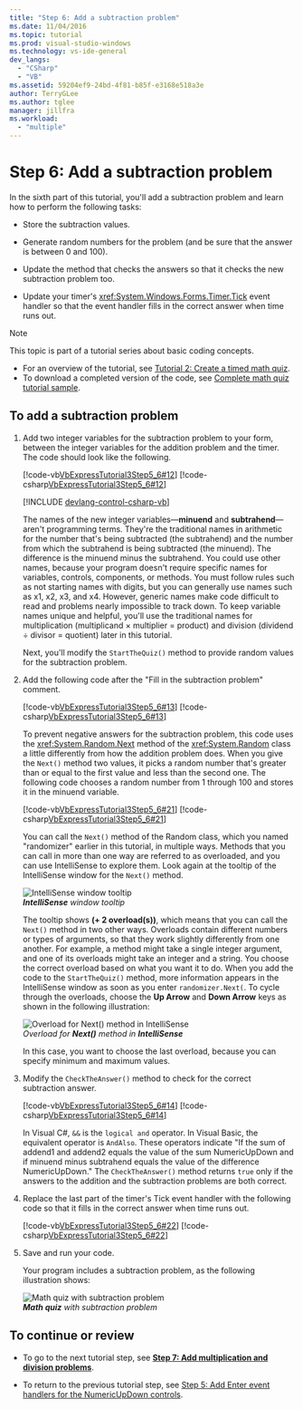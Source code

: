 ```yaml
---
title: "Step 6: Add a subtraction problem"
ms.date: 11/04/2016
ms.topic: tutorial
ms.prod: visual-studio-windows
ms.technology: vs-ide-general
dev_langs:
  - "CSharp"
  - "VB"
ms.assetid: 59204ef9-24bd-4f81-b85f-e3168e518a3e
author: TerryGLee
ms.author: tglee
manager: jillfra
ms.workload:
  - "multiple"
---
```

# Step 6: Add a subtraction problem
In the sixth part of this tutorial, you'll add a subtraction problem and learn how to perform the following tasks:

- Store the subtraction values.

- Generate random numbers for the problem (and be sure that the answer is between 0 and 100).

- Update the method that checks the answers so that it checks the new subtraction problem too.

- Update your timer's <xref:System.Windows.Forms.Timer.Tick> event handler so that the event handler fills in the correct answer when time runs out.

> [!NOTE]
> This topic is part of a tutorial series about basic coding concepts.
> - For an overview of the tutorial, see [Tutorial 2: Create a timed math quiz](../ide/tutorial-2-create-a-timed-math-quiz.md).
> - To download a completed version of the code, see [Complete math quiz tutorial sample](https://code.msdn.microsoft.com/Complete-Math-Quiz-8581813c).

## To add a subtraction problem

1. Add two integer variables for the subtraction problem to your form, between the integer variables for the addition problem and the timer. The code should look like the following.

     [!code-vb[VbExpressTutorial3Step5_6#12](../ide/codesnippet/VisualBasic/step-6-add-a-subtraction-problem_1.vb)]
     [!code-csharp[VbExpressTutorial3Step5_6#12](../ide/codesnippet/CSharp/step-6-add-a-subtraction-problem_1.cs)]

     [!INCLUDE [devlang-control-csharp-vb](./includes/devlang-control-csharp-vb.md)]

     The names of the new integer variables—**minuend** and **subtrahend**—aren't programming terms. They're the traditional names in arithmetic for the number that's being subtracted (the subtrahend) and the number from which the subtrahend is being subtracted (the minuend). The difference is the minuend minus the subtrahend. You could use other names, because your program doesn't require specific names for variables, controls, components, or methods. You must follow rules such as not starting names with digits, but you can generally use names such as x1, x2, x3, and x4. However, generic names make code difficult to read and problems nearly impossible to track down. To keep variable names unique and helpful, you'll use the traditional names for multiplication (multiplicand × multiplier = product) and division (dividend ÷ divisor = quotient) later in this tutorial.

     Next, you'll modify the `StartTheQuiz()` method to provide random values for the subtraction problem.

2. Add the following code after the "Fill in the subtraction problem" comment.

     [!code-vb[VbExpressTutorial3Step5_6#13](../ide/codesnippet/VisualBasic/step-6-add-a-subtraction-problem_2.vb)]
     [!code-csharp[VbExpressTutorial3Step5_6#13](../ide/codesnippet/CSharp/step-6-add-a-subtraction-problem_2.cs)]

     To prevent negative answers for the subtraction problem, this code uses the <xref:System.Random.Next> method of the <xref:System.Random> class a little differently from how the addition problem does. When you give the `Next()` method two values, it picks a random number that's greater than or equal to the first value and less than the second one. The following code chooses a random number from 1 through 100 and stores it in the minuend variable.

     [!code-vb[VbExpressTutorial3Step5_6#21](../ide/codesnippet/VisualBasic/step-6-add-a-subtraction-problem_3.vb)]
     [!code-csharp[VbExpressTutorial3Step5_6#21](../ide/codesnippet/CSharp/step-6-add-a-subtraction-problem_3.cs)]

     You can call the `Next()` method of the Random class, which you named "randomizer" earlier in this tutorial, in multiple ways. Methods that you can call in more than one way are referred to as overloaded, and you can use IntelliSense to explore them. Look again at the tooltip of the IntelliSense window for the `Next()` method.

     ![IntelliSense window tooltip](../ide/media/express_overloads.png)<br/>
***IntelliSense*** *window tooltip*

     The tooltip shows **(+ 2 overload(s))**, which means that you can call the `Next()` method in two other ways. Overloads contain different numbers or types of arguments, so that they work slightly differently from one another. For example, a method might take a single integer argument, and one of its overloads might take an integer and a string. You choose the correct overload based on what you want it to do. When you add the code to the `StartTheQuiz()` method, more information appears in the IntelliSense window as soon as you enter `randomizer.Next(`. To cycle through the overloads, choose the **Up Arrow** and **Down Arrow** keys as shown in the following illustration:

     ![Overload for Next&#40;&#41; method in IntelliSense](../ide/media/express_nextoverload.png)<br/>
*Overload for* ***Next()*** *method in* ***IntelliSense***

     In this case, you want to choose the last overload, because you can specify minimum and maximum values.

3. Modify the `CheckTheAnswer()` method to check for the correct subtraction answer.

     [!code-vb[VbExpressTutorial3Step5_6#14](../ide/codesnippet/VisualBasic/step-6-add-a-subtraction-problem_4.vb)]
     [!code-csharp[VbExpressTutorial3Step5_6#14](../ide/codesnippet/CSharp/step-6-add-a-subtraction-problem_4.cs)]

     In Visual C#, `&&` is the `logical and` operator. In Visual Basic, the equivalent operator is `AndAlso`. These operators indicate "If the sum of addend1 and addend2 equals the value of the sum NumericUpDown and if minuend minus subtrahend equals the value of the difference NumericUpDown." The `CheckTheAnswer()` method returns `true` only if the answers to the addition and the subtraction problems are both correct.

4. Replace the last part of the timer's Tick event handler with the following code so that it fills in the correct answer when time runs out.

     [!code-vb[VbExpressTutorial3Step5_6#22](../ide/codesnippet/VisualBasic/step-6-add-a-subtraction-problem_5.vb)]
     [!code-csharp[VbExpressTutorial3Step5_6#22](../ide/codesnippet/CSharp/step-6-add-a-subtraction-problem_5.cs)]

5. Save and run your code.

     Your program includes a subtraction problem, as the following illustration shows:

     ![Math quiz with subtraction problem](../ide/media/express_addsubtract.png)<br/>
***Math quiz*** *with subtraction problem*

## To continue or review

- To go to the next tutorial step, see **[Step 7: Add multiplication and division problems](../ide/step-7-add-multiplication-and-division-problems.md)**.

- To return to the previous tutorial step, see [Step 5: Add Enter event handlers for the NumericUpDown controls](../ide/step-5-add-enter-event-handlers-for-the-numericupdown-controls.md).

